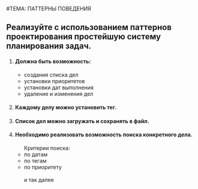 #ТЕМА: ПАТТЕРНЫ ПОВЕДЕНИЯ

<h2>Реализуйте с использованием паттернов проектирования простейшую систему планирования задач.</h2>
 <ol>
<li><h4>Должна быть возможность:</h4>
  <ul>
    <li>создания списка дел</li>
    <li>установки приоритетов</li>
    <li>установки дат выполнения</li>
    <li>удаление и изменения дел</li>
  </ul>
  </li>
<li><h4>Каждому делу можно установить тег.</h4></li>
<li><h4>Список дел можно загружать и сохранять в файл.</h4></li>
<li><h4>Необходимо реализовать возможность поиска конкретного дела.</h4>
<ul>Критерии поиска:
  <li>по датам</li>
  <li>по тегам</li>
  <li>по приоритету</li>
  </br> и так далее
  <ul>
    </li>
  </ol>
